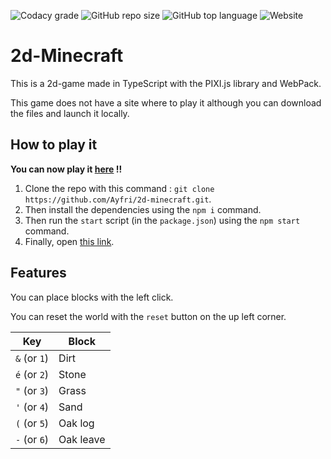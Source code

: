 <!-- Badges-->

![Codacy grade](https://img.shields.io/codacy/grade/1abacd35dbe04806bf5c54192874930e?logo=codacy&style=for-the-badge)
![GitHub repo size](https://img.shields.io/github/repo-size/ayfri/2d-minecraft?style=for-the-badge)
![GitHub top language](https://img.shields.io/github/languages/top/ayfri/2d-minecraft?logo=typescript&logoColor=%2329f&style=for-the-badge)
![Website](https://img.shields.io/website?style=for-the-badge&url=http%3A%2F%2F51.91.39.85%3A8080%2F)

# 2d-Minecraft

This is a 2d-game made in TypeScript with the PIXI.js library and WebPack.

This game does not have a site where to play it although you can download the files and launch it locally.

## How to play it

**You can now play it [here](http://51.91.39.85:8080/) !!**

1. Clone the repo with this command : `git clone https://github.com/Ayfri/2d-minecraft.git`.
2. Then install the dependencies using the `npm i` command.
3. Then run the `start` script (in the `package.json`) using the `npm start` command.
4. Finally, open [this link](http://localhost:3000).

## Features

You can place blocks with the left click.

You can reset the world with the `reset` button on the up left corner.

| Key          | Block     |
| ------------ | --------- |
| `&` (or `1`) | Dirt      |
| `é` (or `2`) | Stone     |
| `"` (or `3`) | Grass     |
| `'` (or `4`) | Sand      |
| `(` (or `5`) | Oak log   |
| `-` (or `6`) | Oak leave |
